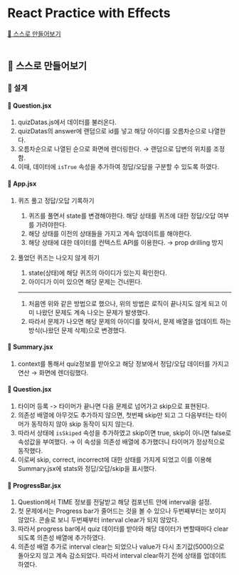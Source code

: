 # React Practice with Effects

[📌 스스로 만들어보기](#📌-스스로-만들어보기)<br>
<br>

## 📌 스스로 만들어보기

### 📖 설계

#### 💎 Question.jsx

1. quizDatas.js에서 데이터를 불러온다.
2. quizDatas의 answer에 랜덤으로 id를 넣고 해당 아이디를 오름차순으로 나열한다.
3. 오름차순으로 나열된 순으로 화면에 렌더링한다. &rarr; 랜덤으로 답변의 위치를 조정함.
4. 이때, 데이터에 `isTrue` 속성을 추가하여 정답/오답을 구분할 수 있도록 하였다.

#### 💎 App.jsx

1. 퀴즈 풀고 정답/오답 기록하기

   1. 퀴즈를 풀면서 state를 변경해야한다. 해당 상태를 퀴즈에 대한 정답/오답 여부를 가려야한다.
   2. 해당 상태를 이전의 상태들을 가지고 계속 업데이트를 해야한다.
   3. 해당 상태에 대한 데이터를 컨텍스트 API를 이용한다. &rarr; prop drilling 방지

2. 풀었던 퀴즈는 나오지 않게 하기
   1. state(상태)에 해당 퀴즈의 아이디가 있는지 확인한다.
   2. 아이디가 이미 있으면 해당 문제는 건너뛴다.
   ***
   1. 처음엔 위와 같은 방법으로 했으나, 위의 방법은 로직이 끝나지도 않게 되고 이미 나왔던 문제도 계속 나오는 문제가 발생했다.
   2. 따라서 문제가 나오면 해당 문제의 아이디를 찾아서, 문제 배열을 업데이트 하는 방식(나왔던 문제 삭제)으로 변경했다.

#### 💎 Summary.jsx

1. context를 통해서 quiz정보를 받아오고 해당 정보에서 정답/오답 데이터를 가지고 연산 &rarr; 화면에 렌더링했다.

#### 💎 Question.jsx
1. 타이머 등록 -> 타이머가 끝나면 다음 문제로 넘어가고 skip으로 표현된다.
2. 의존성 배열에 아무것도 추가하지 않으면, 첫번째 skip만 되고 그 다음부터는 타이머가 동작하지 않아 skip 동작이 되지 않는다.
3. 따라서 상태에 `isSkiped` 속성을 추가하였고 skip이면 true, skip이 아니면 false로 속성값을 부여했다. &rarr; 이 속성을 의존성 배열에 추가했더니 타이머가 정상적으로 동작했다.
4. 이로써 skip, correct, incorrect에 대한 상태를 가지게 되었고 이를 이용해 Summary.jsx에 stats와 정답/오답/skip을 표시했다.

#### 💎 ProgressBar.jsx

1. Question에서 TIME 정보를 전달받고 해당 컴포넌트 안에 interval을 설정.
2. 첫 문제에서는 Progress bar가 줄어드는 것을 볼 수 있으나 두번째부터는 보이지 않았다. 콘솔로 보니 두번째부터 interval clear가 되지 않았다.
3. 따라서 progress bar에서 quiz 데이터를 받아와 해당 데이터가 변할때마다 clear 되도록 의존성 배열에 추가하였다.
4. 의존성 배열 추가로 interval clear는 되었으나 value가 다시 초기값(5000)으로 돌아오지 않고 계속 감소되었다. 따라서 interval clear하기 전에 상태를 업데이트하였다.
